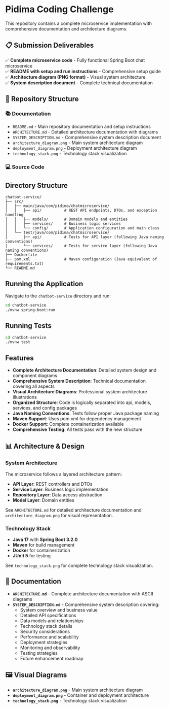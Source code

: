 # Pidima Coding Challenge

This repository contains a complete microservice implementation with comprehensive documentation and architecture diagrams.

## 📋 Submission Deliverables

✅ **Complete microservice code** - Fully functional Spring Boot chat microservice  
✅ **README with setup and run instructions** - Comprehensive setup guide  
✅ **Architecture diagram (PNG format)** - Visual system architecture  
✅ **System description document** - Complete technical documentation  

## 📁 Repository Structure

### 📚 Documentation
- `README.md` - Main repository documentation and setup instructions
- `ARCHITECTURE.md` - Detailed architecture documentation with diagrams
- `SYSTEM_DESCRIPTION.md` - Comprehensive system description document
- `architecture_diagram.png` - Main system architecture diagram
- `deployment_diagram.png` - Deployment architecture diagram  
- `technology_stack.png` - Technology stack visualization

### 💻 Source Code

## Directory Structure

```
chatbot-service/
├── src/
│   ├── main/java/com/pidima/chatmicroservice/
│   │   ├── api/          # REST API endpoints, DTOs, and exception handling
│   │   ├── models/       # Domain models and entities
│   │   ├── services/     # Business logic services
│   │   └── config/       # Application configuration and main class
│   └── test/java/com/pidima/chatmicroservice/
│       ├── api/          # Tests for API layer (following Java naming conventions)
│       └── services/     # Tests for service layer (following Java naming conventions)
├── Dockerfile
├── pom.xml               # Maven configuration (Java equivalent of requirements.txt)
└── README.md
```

## Running the Application

Navigate to the `chatbot-service` directory and run:

```bash
cd chatbot-service
./mvnw spring-boot:run
```

## Running Tests

```bash
cd chatbot-service
./mvnw test
```

## Features

- **Complete Architecture Documentation**: Detailed system design and component diagrams
- **Comprehensive System Description**: Technical documentation covering all aspects
- **Visual Architecture Diagrams**: Professional system architecture illustrations
- **Organized Structure**: Code is logically separated into api, models, services, and config packages
- **Java Naming Conventions**: Tests follow proper Java package naming
- **Maven Support**: Uses pom.xml for dependency management
- **Docker Support**: Complete containerization available
- **Comprehensive Testing**: All tests pass with the new structure

## 📊 Architecture & Design

### System Architecture
The microservice follows a layered architecture pattern:
- **API Layer**: REST controllers and DTOs
- **Service Layer**: Business logic implementation  
- **Repository Layer**: Data access abstraction
- **Model Layer**: Domain entities

See `ARCHITECTURE.md` for detailed architecture documentation and `architecture_diagram.png` for visual representation.

### Technology Stack
- **Java 17** with **Spring Boot 3.2.0**
- **Maven** for build management
- **Docker** for containerization
- **JUnit 5** for testing

See `technology_stack.png` for complete technology stack visualization.

## 📖 Documentation

- **`ARCHITECTURE.md`** - Complete architecture documentation with ASCII diagrams
- **`SYSTEM_DESCRIPTION.md`** - Comprehensive system description covering:
  - System overview and business value
  - Detailed API specifications  
  - Data models and relationships
  - Technology stack details
  - Security considerations
  - Performance and scalability
  - Deployment strategies
  - Monitoring and observability
  - Testing strategies
  - Future enhancement roadmap

## 🖼️ Visual Diagrams

- **`architecture_diagram.png`** - Main system architecture diagram
- **`deployment_diagram.png`** - Container and deployment architecture  
- **`technology_stack.png`** - Technology stack visualization